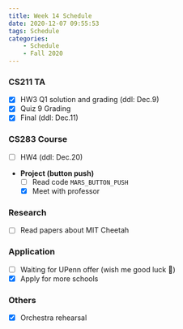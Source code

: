 ```yaml
---
title: Week 14 Schedule
date: 2020-12-07 09:55:53
tags: Schedule
categories:
    - Schedule
    - Fall 2020
---
```


### CS211 TA
- [x] HW3 Q1 solution and grading (ddl: Dec.9)
- [x] Quiz 9 Grading
- [x] Final (ddl: Dec.11)

### CS283 Course
- [ ] HW4 (ddl: Dec.20)

* **Project (button push)**
    - [ ] Read code `MARS_BUTTON_PUSH`
    - [x] Meet with professor

### Research
- [ ] Read papers about MIT Cheetah

### Application
- [ ] Waiting for UPenn offer (wish me good luck 🙏)
- [x] Apply for more schools

### Others
- [x] Orchestra rehearsal